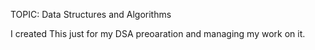 TOPIC: Data Structures and Algorithms


I created This just for my DSA preoaration and
managing my work on it.


